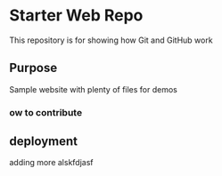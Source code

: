<!-- @format -->

# Starter Web Repo

This repository is for showing how Git and GitHub work

## Purpose

Sample website with plenty of files for demos

### ow to contribute

## deployment

adding more alskfdjasf

